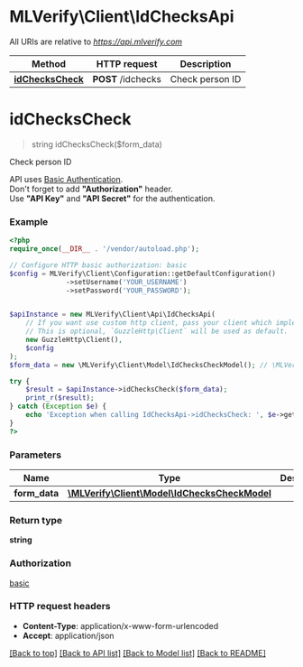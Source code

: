 # MLVerify\Client\IdChecksApi

All URIs are relative to *https://api.mlverify.com*

Method | HTTP request | Description
------------- | ------------- | -------------
[**idChecksCheck**](IdChecksApi.md#idChecksCheck) | **POST** /idchecks | Check person ID


# **idChecksCheck**
> string idChecksCheck($form_data)

Check person ID

API uses <a href='https://en.wikipedia.org/wiki/Basic_access_authentication'>Basic Authentication</a>.<br/> Don't forget to add <b>\"Authorization\"</b> header.<br/> Use <b>\"API Key\"</b> and <b>\"API Secret\"</b> for the authentication.

### Example
```php
<?php
require_once(__DIR__ . '/vendor/autoload.php');

// Configure HTTP basic authorization: basic
$config = MLVerify\Client\Configuration::getDefaultConfiguration()
              ->setUsername('YOUR_USERNAME')
              ->setPassword('YOUR_PASSWORD');


$apiInstance = new MLVerify\Client\Api\IdChecksApi(
    // If you want use custom http client, pass your client which implements `GuzzleHttp\ClientInterface`.
    // This is optional, `GuzzleHttp\Client` will be used as default.
    new GuzzleHttp\Client(),
    $config
);
$form_data = new \MLVerify\Client\Model\IdChecksCheckModel(); // \MLVerify\Client\Model\IdChecksCheckModel | 

try {
    $result = $apiInstance->idChecksCheck($form_data);
    print_r($result);
} catch (Exception $e) {
    echo 'Exception when calling IdChecksApi->idChecksCheck: ', $e->getMessage(), PHP_EOL;
}
?>
```

### Parameters

Name | Type | Description  | Notes
------------- | ------------- | ------------- | -------------
 **form_data** | [**\MLVerify\Client\Model\IdChecksCheckModel**](../Model/IdChecksCheckModel.md)|  |

### Return type

**string**

### Authorization

[basic](../../README.md#basic)

### HTTP request headers

 - **Content-Type**: application/x-www-form-urlencoded
 - **Accept**: application/json

[[Back to top]](#) [[Back to API list]](../../README.md#documentation-for-api-endpoints) [[Back to Model list]](../../README.md#documentation-for-models) [[Back to README]](../../README.md)

